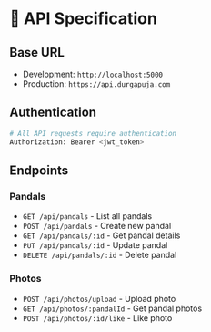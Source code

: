 # 📡 API Specification

## Base URL
- Development: `http://localhost:5000`
- Production: `https://api.durgapuja.com`

## Authentication
```bash
# All API requests require authentication
Authorization: Bearer <jwt_token>
```

## Endpoints

### Pandals
- `GET /api/pandals` - List all pandals
- `POST /api/pandals` - Create new pandal
- `GET /api/pandals/:id` - Get pandal details
- `PUT /api/pandals/:id` - Update pandal
- `DELETE /api/pandals/:id` - Delete pandal

### Photos
- `POST /api/photos/upload` - Upload photo
- `GET /api/photos/:pandalId` - Get pandal photos
- `POST /api/photos/:id/like` - Like photo
